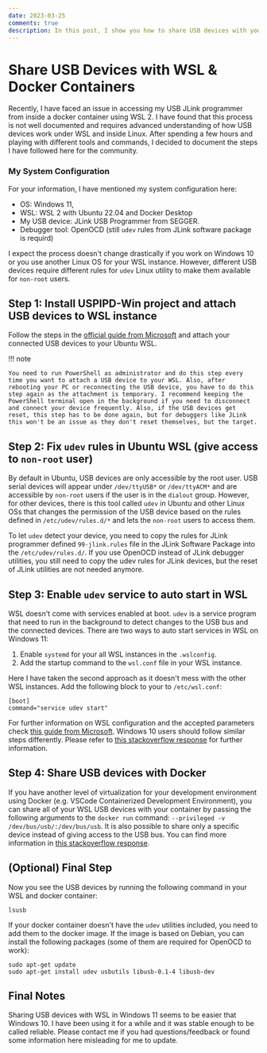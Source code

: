 ```yaml
---
date: 2023-03-25
comments: true
description: In this post, I show you how to share USB devices with your WSL instances and Docker containers.
---
```

# Share USB Devices with WSL & Docker Containers

Recently, I have faced an issue in accessing my USB JLink programmer from inside a docker container using WSL 2. I have found that this process is not well documented and requires advanced understanding of how USB devices work under WSL and inside Linux. After spending a few hours and playing with different tools and commands, I decided to document the steps I have followed here for the community.

<!-- more -->

### My System Configuration
For your information, I have mentioned my system configuration here:

- OS: Windows 11,
- WSL: WSL 2 with Ubuntu 22.04 and Docker Desktop
- My USB device: JLink USB Programmer from SEGGER.
- Debugger tool: OpenOCD (still `udev` rules from JLink software package is requird)

I expect the process doesn't change drastically if you work on Windows 10 or you use another Linux OS for your WSL instance. However, different USB devices require different rules for `udev` Linux utility to make them available for `non-root` users.

## Step 1: Install USPIPD-Win project and attach USB devices to WSL instance
Follow the steps in the [official guide from Microsoft](https://learn.microsoft.com/en-us/windows/wsl/connect-usb) and attach your connected USB devices to your Ubuntu WSL.

!!! note

    You need to run PowerShell as administrator and do this step every time you want to attach a USB device to your WSL. Also, after rebooting your PC or reconnecting the USB device, you have to do this step again as the attachment is temporary. I recommend keeping the PowerShell terminal open in the background if you need to disconnect and connect your device frequently. Also, if the USB devices get reset, this step has to be done again, but for debuggers like JLink this won't be an issue as they don't reset themselves, but the target.

## Step 2: Fix `udev` rules in Ubuntu WSL (give access to `non-root` user)
By default in Ubuntu, USB devices are only accessible by the root user. USB serial devices will appear under `/dev/ttyUSB*` or `/dev/ttyACM*` and are accessible by `non-root` users if the user is in the `dialout` group. However, for other devices, there is this tool called `udev` in Ubuntu and other Linux OSs that changes the permission of the USB device based on the rules defined in `/etc/udev/rules.d/*` and lets the `non-root` users to access them.

To let `udev` detect your device, you need to copy the rules for JLink programmer defined `99-jlink.rules` file in the JLink Software Package into the `/etc/udev/rules.d/`. If you use OpenOCD instead of JLink debugger utilities, you still need to copy the udev rules for JLink devices, but the reset of JLink utilities are not needed anymore.

## Step 3: Enable `udev` service to auto start in WSL
WSL doesn't come with services enabled at boot. `udev` is a service program that need to run in the background to detect changes to the USB bus and the connected devices. There are two ways to auto start services in WSL on Windows 11: 

1. Enable `systemd` for your all WSL instances in the `.wslconfig`. 
2. Add the startup command to the `wsl.conf` file in your WSL instance.

Here I have taken the second approach as it doesn't mess with the other WSL instances. Add the following block to your to `/etc/wsl.conf`:
```shell
[boot]
command="service udev start"
```
For further information on WSL configuration and the accepted parameters check [this guide from Microsoft](https://learn.microsoft.com/en-us/windows/wsl/wsl-config).
Windows 10 users should follow similar steps differently. Please refer to [this stackoverflow response](https://superuser.com/questions/1701853/how-to-enable-a-service-to-start-with-wsl2) for further information.

## Step 4: Share USB devices with Docker
If you have another level of virtualization for your development environment using Docker (e.g. VSCode Containerized Development Environment), you can share all of your WSL USB devices with your container by passing the following arguments to the `docker run` command: `--privileged -v /dev/bus/usb/:/dev/bus/usb`. It is also possible to share only a specific device instead of giving access to the USB bus. You can find more information in [this stackoverflow response](https://stackoverflow.com/questions/24225647/docker-a-way-to-give-access-to-a-host-usb-or-serial-device).


## (Optional) Final Step
Now you see the USB devices by running the following command in your WSL and docker container:
```shell
lsusb
```
If your docker container doesn't have the `udev` utilities included, you need to add them to the docker image. If the image is based on Debian, you can install the following packages (some of them are required for OpenOCD to work):
```shell
sudo apt-get update
sudo apt-get install udev usbutils libusb-0.1-4 libusb-dev
```

## Final Notes
Sharing USB devices with WSL in Windows 11 seems to be easier that Windows 10. I have been using it for a while and it was stable enough to be called reliable. Please contact me if you had questions/feedback or found some information here misleading for me to update.

